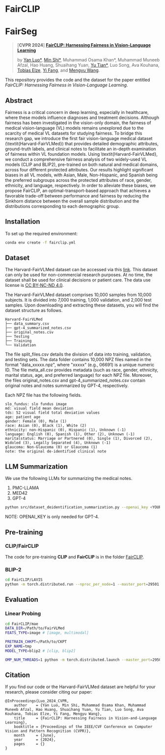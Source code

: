 
# FairCLIP

# FairSeg
> [**CVPR 2024**] [**FairCLIP: Harnessing Fairness in Vision-Language Learning**](https://arxiv.org/pdf/2403.19949.pdf)
>
> by [Yan Luo*](https://luoyan407.github.io/), [Min Shi*](https://shiminxst.github.io/index.html), Muhammad Osama Khan*, Muhammad Muneeb Afzal, Hao Huang, Shuaihang Yuan,  [Yu Tian*](https://yutianyt.com/), Luo Song, Ava Kouhana, [Tobias Elze](http://www.tobias-elze.de/), [Yi Fang](https://engineering.nyu.edu/faculty/yi-fang), and [Mengyu Wang](https://ophai.hms.harvard.edu/team/dr-wang/).
>

This repository provides the code and the dataset for the paper entitled *FairCLIP: Harnessing Fairness in Vision-Language Learning*. 

## Abstract

Fairness is a critical concern in deep learning, especially in healthcare, where these models influence diagnoses and treatment decisions. Although fairness has been investigated in the vision-only domain, the fairness of medical vision-language (VL) models remains unexplored due to the scarcity of medical VL datasets for studying fairness. To bridge this research gap, we introduce the first fair vision-language medical dataset (\textit{Harvard-FairVLMed}) that provides detailed demographic attributes, ground-truth labels, and clinical notes to facilitate an in-depth examination of fairness within VL foundation models. Using \textit{Harvard-FairVLMed}, we conduct a comprehensive fairness analysis of two widely-used VL models (CLIP and BLIP2), pre-trained on both natural and medical domains, across four different protected attributes. Our results highlight significant biases in all VL models, with Asian, Male, Non-Hispanic, and Spanish being the preferred subgroups across the protected attributes of race, gender, ethnicity, and language, respectively. In order to alleviate these biases, we propose FairCLIP, an optimal-transport-based approach that achieves a favorable trade-off between performance and fairness by reducing the Sinkhorn distance between the overall sample distribution and the distributions corresponding to each demographic group.


## Installation

To set up the required environment:

```bash
conda env create -f fairclip.yml
```

## Dataset

The Harvard-FairVLMed dataset can be accessed via this [link](https://drive.google.com/drive/folders/1bkeifigwOAfnsLvup9mJOSNeA3WsvA2l?usp=sharing). This dataset can only be used for non-commercial research purposes. At no time, the dataset shall be used for clinical decisions or patient care. The data use license is [CC BY-NC-ND 4.0](https://creativecommons.org/licenses/by-nc-nd/4.0/).

The Harvard-FairVLMed dataset comprises 10,000 samples from 10,000 subjects. It is divided into 7,000 training, 1,000 validation, and 2,000 test samples. Upon downloading and extracting these datasets, you will find the dataset structure as follows.

```
Harvard-FairVLMed
├── data_summary.csv
├── gpt-4_summarized_notes.csv
├── original_notes.csv
├── Testing
├── Training
└── Validation
```
The file split_files.csv details the division of data into training, validation, and testing sets. The data folder contains 10,000 NPZ files named in the format "data_xxxxx.npz", where "xxxxx" (e.g., 06691) is a unique numeric ID. The file meta_all.csv provides metadata (such as race, gender, ethnicity, marital status, age, and preferred language) for each NPZ file. Moreover, the files original_notes.csv and gpt-4_summarized_notes.csv contain original notes and notes summarized by GPT-4, respectively.

Each NPZ file has the following fields.
```
slo_fundus: slo fundus image
md: visual field mean deviation
tds: 52 visual field total deviation values
age: patient age
gender: Female (0), Male (1)
race: Asian (0), Black (1), White (2)
ethnicity: non-Hispanic (0), Hispanic (1), Unknown (-1)
language: English (0), Spanish (1), Other (2), Unknown (-1)
maritalstatus: Marriage or Partnered (0), Single (1), Divorced (2), Widoled (3), Legally Separated (4), Unknown (-1)
glaucoma: Non-Glaucoma (0) or Glaucoma (1)
note: the original de-identified clinical note
```

## LLM Summarization
We use the following LLMs for summarizing the medical notes.
1. PMC-LLAMA
2. MED42
3. GPT-4

```bash
python src/dataset_deidentification_summarization.py --openai_key <YOUR_OPENAI_KEY> --models gpt-4
```

NOTE: OPENAI_KEY is only needed for GPT-4.

## Pre-training

### CLIP/FairCLIP
The code for pre-training **CLIP** and **FairCLIP** is in the folder [FairCLIP](./FairCLIP).

### BLIP-2
```bash
cd FairCLIP/LAVIS
python -m torch.distributed.run --nproc_per_node=1 --master_port=29501 train.py --cfg-path lavis/projects/blip2/train/pretrain_stage1.yaml
```

## Evaluation

### Linear Probing
```bash
cd FairCLIP/mae
DATA_DIR=/Path/to/FairVLMed
FEATS_TYPE=image # [image, multimodal]

PRETRAIN_CHKPT=/Path/to/CKPT
EXP_NAME=tmp
MODEL_TYPE=blip2 # [clip, blip2]

OMP_NUM_THREADS=1 python -m torch.distributed.launch --master_port=29501 --nproc_per_node=1 main_linprobe.py --model_type ${MODEL_TYPE} --vl_feats_type ${FEATS_TYPE} --blip_feats_select avgpool --cfg-path ../LAVIS/lavis/projects/blip2/train/pretrain_stage1.yaml --vision_encoder_weights clip --summary_type original --batch_size 512 --model vit_large_patch16 --cls_token --finetune ${PRETRAIN_CHKPT} --epochs 1000 --blr 0.1 --weight_decay 0.0 --data_path ${DATA_DIR} --output_dir $EXP_NAME --log_dir $EXP_NAME --nb_classes 2 > ${EXP_NAME}.out
```

## Citation

If you find our code or the Harvard-FairVLMed dataset are helpful for your research, please consider citing our paper:

```
@InProceedings{Luo_2024_CVPR,
    author    = {Yan Luo, Min Shi, Muhammad Osama Khan, Muhammad Muneeb Afzal, Hao Huang, Shuaihang Yuan, Yu Tian, Luo Song, Ava Kouhana, Tobias Elze, Yi Fang, Mengyu Wang},
    title     = {FairCLIP: Harnessing Fairness in Vision-and-Language Learning},
    booktitle = {Proceedings of the IEEE/CVF Conference on Computer Vision and Pattern Recognition (CVPR)},
    month     = {June},
    year      = {2024},
    pages     = {}
}

```
